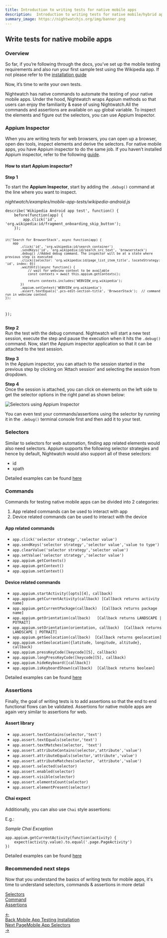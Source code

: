 ```yaml
---
title: Introduction to writing tests for native mobile apps
description:  Introduction to writing tests for native mobile/hybrid apps using Nightwatch
summary_image: https://nightwatchjs.org/img/banner.png
---
```


<div class="page-header"><h2>Write tests for native mobile apps</h2></div>

### Overview

So far, if you’re following through the docs, you’ve set up the mobile testing requirements and also run your first sample test using the Wikipedia app. If not please refer to the [installation guide][1]

Now, it’s time to write your own tests.

Nightwatch has native commands to automate the testing of your native mobile apps. Under the hood, Nightwatch wraps Appium methods so that users can enjoy the familiarity & ease of using Nightwatch.All the commands and assertions are available on `app` global variable. To inspect the elements and figure out the selectors, you can use Appium Inspector. 

### Appium Inspector

When you are writing tests for web browsers, you can open up a browser,  open dev tools, inspect elements and derive the selectors. 
For native mobile apps, you have Appium inspector to do the same job. If you haven’t installed Appium inspector, refer to the following [guide][2].

#### How to start Appium inspector?

<b>Step 1</b></br>

To start the **Appium Inspector**, start by adding the `.debug()` command at the line where you want to inspect.

<div class="sample-test">
<i>nightwatch/examples/mobile-app-tests/wikipedia-android.js</i><pre class="line-numbers"><code class="language-javascript">describe('Wikipedia Android app test', function() {
    before(function(app) {
        app.click('id', 'org.wikipedia:id/fragment_onboarding_skip_button');
    });

    it('Search for BrowserStack', async function(app) {
        app
            .click('id', 'org.wikipedia:id/search_container')
            .sendKeys('id', 'org.wikipedia:id/search_src_text', 'browserstack')
            .debug() //Added debug command. The inspector will be at a state where previous step is executed
            .click({selector: 'org.wikipedia:id/page_list_item_title', locateStrategy: 'id', index: 0})
            .waitUntil(async function() {
                // wait for webview context to be available
                const contexts = await this.appium.getContexts();

                return contexts.includes('WEBVIEW_org.wikipedia');
            })
            .appium.setContext('WEBVIEW_org.wikipedia')
            .assert.textEquals('.pcs-edit-section-title', 'BrowserStack');  // command run in webview context
    });
});
</code></pre></div>


<b>Step 2</b></br>
Run the test with the debug command. Nightwatch will start a new test session, execute the step and pause the execution when it hits the `.debug()` command. Now, start the Appium inspector application so that it can be attached to the test session.

<b>Step 3</b></br>
In the Appium inspector, you can attach to the session started in the previous step by clicking on ‘Attach session’ and selecting the session from dropdown.

<b>Step 4</b></br>
Once the session is attached, you can click on elements on the left side to get the selector options in the right panel as shown below:

![Selectors using Appium Inspector][image-1]

You can even test your commands/assertions using the selector by running it in the `.debug()` terminal console first and then add it to your test.

### Selectors

Similar to selectors for web automation, finding app related elements would also need selectors. Appium supports the following selector strategies and hence by default, Nightwatch would also support all of these selectors:
- id
- xpath

Detailed examples can be found [here][3]

### Commands

Commands for testing native mobile apps can be divided into 2 categories:

1. App related commands can be used to interact with app
2. Device related commands can be used to interact with the device

#### App related commands
- `app.click('selector strategy','selector value')` 
- `app.sendKeys('selector strategy','selector value','value to type')`
- `app.clearValue('selector strategy','selector value')` 
- `app.setValue('selector strategy','selector value')` 
- `app.appium.getContexts()` 
- `app.appium.getContext()`
- `app.appium.setContext()`

#### Device related commands

- `app.appium.startActivity([opts][4], callback)`
- `app.appium.getCurrentActivity(callback) [Callback returns activity name]`
- `app.appium.getCurrentPackage(callback)  [Callback returns package name]`
- `app.appium.getOrientation(callback)   [Callback returns LANDSCAPE | POTRAIT]`
- `app.appium.setOrientation(orientation, callback)  [Callback returns LANDSCAPE | POTRAIT]`
- `app.appium.getGeolocation(callback)  [Callback returns geolocation]`  
- `app.appium.setGeolocation({latitude, longitude, altitude}, callback)`
- `app.appium.pressKeyCode([keycode][5], callback)`
- `app.appium.longPressKeyCode([keycode][5], callback)`
- `app.appium.hideKeyboard([callback])`
- `app.appium.isKeyboardShown(callback)  [Callback returns boolean]`

Detailed examples can be found [here][6]

### Assertions

Finally, the goal of writing tests is to add assertions so that the end to end functional flows can be validated. Assertions for native mobile apps are again very similar to assertions for web. 

#### Assert library
- `app.assert.textContains(selector,'text')`
- `app.assert.textEquals(selector,'text')`
- `app.assert.textMatches(selector, 'text')`
- `app.assert.attributeContains(selector,'attribute','value')`
- `app.assert.attributeEquals(selector,'attribute','value')`
- `app.assert.attributeMatches(selector, 'attribute','value')`
- `app.assert.selected(selector)`
- `app.assert.enabled(selector)`
- `app.assert.visible(selector)`
- `app.assert.elementsCount(selector)`
- `app.assert.elementPresent(selector)`

#### Chai expect

Additionally, you can also use `Chai` style assertions:

E.g.:

<div class="sample-test">
<i>Sample Chai Exception</i><pre class="line-numbers"><code class="language-javascript">app.appium.getCurrentActivity(function(activity) {
    expect(activity.value).to.equal('.page.PageActivity')
})
</code></pre></div>

Detailed examples can be found [here][7] 

### Recommended next steps

Now that you understand the basics of writing tests for mobile apps, it's time to understand selectors, commands & assertions in more detail

[Selectors][3] </br>
[Command][6] </br>
[Assertions][7]

[1]:	/guide/mobile-app-testing/installation.html
[2]:	/guide/mobile-app-testing/installation.html#install-appium-inspector
[3]:  /guide/mobile-app-testing/selectors.html
[4]:  https://appium.io/docs/en/commands/device/activity/start-activity/
[5]:  https://developer.android.com/reference/android/view/KeyEvent
[6]:  /guide/mobile-app-testing/commands.html
[7]:  /guide/mobile-app-testing/assertions.html

[image-1]:  https://user-images.githubusercontent.com/1677755/220278494-7ca02bb0-6944-47bf-b459-92ffdc9ad38c.png


<div class="doc-pagination pt-40">
  <div class="previous">
    <a href="https://nightwatchjs.org/guide/mobile-app-testing/installation.html">
      <span>←</span>
        <div class="d-flex flex-column">
          <span class="smallT">Back</span>
          <span class="bigT">Mobile App Testing Installation</span>
        </div>
    </a>
  </div>
  <div class="doc-pagination justify-content-end pt-40">
  <div class="next">
    <a href="https://nightwatchjs.org/guide/mobile-app-testing/selectors.html">
        <div class="d-flex flex-column"><span class="smallT">Next Page</span><span class="bigT">Mobile App Selectors</span></div>
        <span>→</span>
    </a>
  </div>
</div>
</div>

